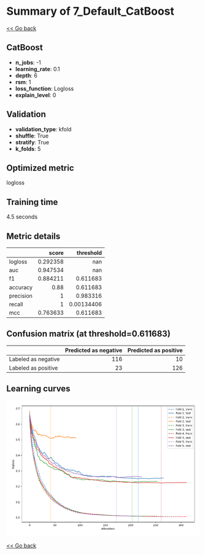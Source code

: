 # Summary of 7_Default_CatBoost

[<< Go back](../README.md)


## CatBoost
- **n_jobs**: -1
- **learning_rate**: 0.1
- **depth**: 6
- **rsm**: 1
- **loss_function**: Logloss
- **explain_level**: 0

## Validation
 - **validation_type**: kfold
 - **shuffle**: True
 - **stratify**: True
 - **k_folds**: 5

## Optimized metric
logloss

## Training time

4.5 seconds

## Metric details
|           |    score |    threshold |
|:----------|---------:|-------------:|
| logloss   | 0.292358 | nan          |
| auc       | 0.947534 | nan          |
| f1        | 0.884211 |   0.611683   |
| accuracy  | 0.88     |   0.611683   |
| precision | 1        |   0.983316   |
| recall    | 1        |   0.00134406 |
| mcc       | 0.763633 |   0.611683   |


## Confusion matrix (at threshold=0.611683)
|                     |   Predicted as negative |   Predicted as positive |
|:--------------------|------------------------:|------------------------:|
| Labeled as negative |                     116 |                      10 |
| Labeled as positive |                      23 |                     126 |

## Learning curves
![Learning curves](learning_curves.png)

[<< Go back](../README.md)
